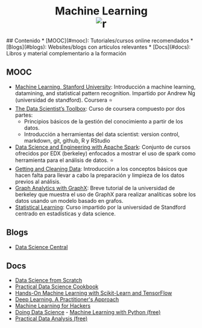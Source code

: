 <h1 align="center">
<b>Machine Learning</b><br>	
	<img src="https://d3njjcbhbojbot.cloudfront.net/api/utilities/v1/imageproxy/https://coursera.s3.amazonaws.com/topics/ml/large-icon.png" alt="r">
	<br>
</h1>
## Contenido
* [MOOC](#mooc): Tutoriales/cursos online recomendados
* [Blogs](#blogs): Websites/blogs con artículos relevantes
* [Docs](#docs): Libros y material complementario a la formación

## MOOC
- [Machine Learning, Stanford University](https://www.coursera.org/learn/machine-learning): Introducción a machine learning, datamining, and statistical pattern recognition. Impartido por Andrew Ng (universidad de standford). Coursera :star:
- [The Data Scientist’s Toolbox](https://www.coursera.org/learn/data-scientists-tools): Curso de coursera compuesto por dos partes: 
  - Principios básicos de la gestión del conocimiento a partir de los datos.
  - Introducción a herramientas del data scientist: version control, markdown,
	git, github, R y RStudio
- [Data Science and Engineering with Apache Spark](https://www.edx.org/xseries/data-science-engineering-apacher-sparktm): Conjunto de cursos ofrecidos por EDX (berkeley) enfocados a mostrar el uso de spark como herramienta para el análisis de datos. :star:
- [Getting and Cleaning Data](https://www.coursera.org/learn/data-cleaning): Introducción a los conceptos básicos que hacen falta
para llevar a cabo la preparación y limpieza de los datos previos al análisis.
- [Graph Analytics with GraphX](http://ampcamp.berkeley.edu/big-data-mini-course/graph-analytics-with-graphx.html): Breve tutorial de la universidad de berkeley que muestra el uso de GraphX para realizar analíticas sobre los datos usando un modelo basado en grafos.
- [Statistical Learning](http://online.stanford.edu/course/statistical-learning-self-paced): Curso impartido por la universidad de Standford centrado en estadísticas y data science.

## Blogs
- [Data Science Central](http://www.datasciencecentral.com/)

## Docs
- [Data Science from Scratch](http://shop.oreilly.com/product/0636920033400.do)
- [Practical Data Science Cookbook](http://shop.oreilly.com/product/9781783980246.do)
- [Hands-On Machine Learning with Scikit-Learn and TensorFlow](http://shop.oreilly.com/product/0636920052289.do)
- [Deep Learning. A Practitioner's Approach](http://shop.oreilly.com/product/0636920035343.do)
- [Machine Learning for Hackers](http://shop.oreilly.com/product/0636920018483.do)
- [Doing Data Science](http://shop.oreilly.com/product/0636920028529.do)
- [Machine Learning with Python (free)](https://www.packtpub.com/packt/free-ebook/python-machine-learning-algorithms/?utm_source=kdnuggets&utm_medium=referral&utm_campaign=freeebook)
- [Practical Data Analysis (free)](https://www.packtpub.com/packt/free-ebook/practical-data-analysis/?utm_source=kdnuggets&utm_medium=referral&utm_campaign=freeebook)


